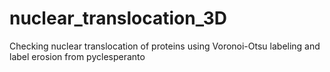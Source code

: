 # nuclear_translocation_3D
Checking nuclear translocation of proteins using Voronoi-Otsu labeling and label erosion from pyclesperanto
